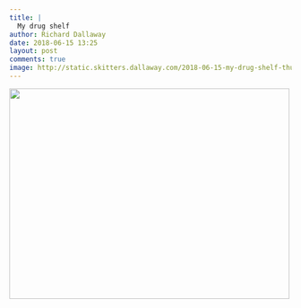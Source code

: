```yaml
---
title: |
  My drug shelf
author: Richard Dallaway
date: 2018-06-15 13:25
layout: post
comments: true
image: http://static.skitters.dallaway.com/2018-06-15-my-drug-shelf-thumb-1-IMG-5670.jpg
---
```


<div>
        <a href="http://static.skitters.dallaway.com/2018-06-15-my-drug-shelf-fullsize-1-IMG-5670.jpg">
          <img src="http://static.skitters.dallaway.com/2018-06-15-my-drug-shelf-thumb-1-IMG-5670.jpg" width="500" height="375"/>
        </a>
      </div>


  
      